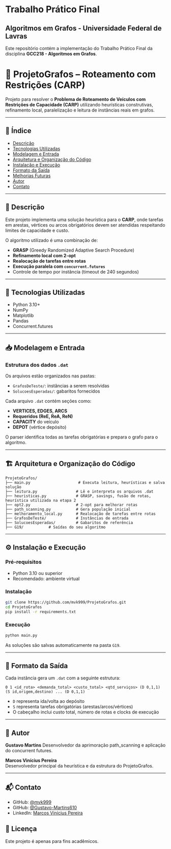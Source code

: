 # Trabalho Prático Final

## Algoritmos em Grafos - Universidade Federal de Lavras

Este repositório contém a implementação do Trabalho Prático Final da disciplina **GCC218 - Algoritmos em Grafos**.

# 🚚 ProjetoGrafos – Roteamento com Restrições (CARP)

Projeto para resolver o **Problema de Roteamento de Veículos com Restrições de Capacidade (CARP)** utilizando heurísticas construtivas, refinamento local, paralelização e leitura de instâncias reais em grafos.

---

## 📑 Índice

- [Descrição](#descrição)
- [Tecnologias Utilizadas](#tecnologias-utilizadas)
- [Modelagem e Entrada](#modelagem-e-entrada)
- [Arquitetura e Organização do Código](#arquitetura-e-organização-do-código)
- [Instalação e Execução](#instalação-e-execução)
- [Formato da Saída](#formato-da-saída)
- [Melhorias Futuras](#melhorias-futuras)
- [Autor](#autor)
- [Contato](#contato)

---

## 📘 Descrição

Este projeto implementa uma solução heurística para o **CARP**, onde tarefas em arestas, vértices ou arcos obrigatórios devem ser atendidas respeitando limites de capacidade e custo.

O algoritmo utilizado é uma combinação de:

- **GRASP** (Greedy Randomized Adaptive Search Procedure)
- **Refinamento local com 2-opt**
- **Realocação de tarefas entre rotas**
- **Execução paralela com `concurrent.futures`**
- Controle de tempo por instância (timeout de 240 segundos)

---

## 🚀 Tecnologias Utilizadas

- Python 3.10+
- NumPy
- Matplotlib
- Pandas
- Concurrent.futures

---

## 📥 Modelagem e Entrada

### Estrutura dos dados `.dat`

Os arquivos estão organizados nas pastas:
- `GrafosDeTeste/`: instâncias a serem resolvidas
- `SolucoesEsperadas/`: gabaritos fornecidos

Cada arquivo `.dat` contém seções como:

- **VERTICES, EDGES, ARCS**
- **Requeridos (ReE, ReA, ReN)**
- **CAPACITY** do veículo
- **DEPOT** (vértice depósito)

O parser identifica todas as tarefas obrigatórias e prepara o grafo para o algoritmo.

---

## 🏗️ Arquitetura e Organização do Código

```
ProjetoGrafos/
├── main.py                     # Executa leitura, heurísticas e salva solução
├── leitura.py                 # Lê e interpreta os arquivos .dat
├── heuristicas.py             # GRASP, savings, fusão de rotas, heurística utilizada na etapa 2 
├── opt2.py                    # 2-opt para melhorar rotas
├── path_scanning.py           # Gera população inicial
├── melhoramento_local.py      # Realocação de tarefas entre rotas
├── GrafosDeTeste/             # Instâncias de entrada
├── SolucoesEsperadas/         # Gabaritos de referência
├── G19/           # Saídas do seu algoritmo
```

---

## ⚙️ Instalação e Execução

### Pré-requisitos

- Python 3.10 ou superior
- Recomendado: ambiente virtual

### Instalação

```bash
git clone https://github.com/mvk999/ProjetoGrafos.git
cd ProjetoGrafos
pip install -r requirements.txt
```

### Execução

```bash
python main.py
```

As soluções são salvas automaticamente na pasta `G19`.

---

## 🧾 Formato da Saída

Cada instância gera um `.dat` com a seguinte estrutura:

```
0 1 <id_rota> <demanda_total> <custo_total> <qtd_serviços> (D 0,1,1) (S id,origem,destino) ... (D 0,1,1)
```

- `D` representa ida/volta ao depósito
- `S` representa tarefas obrigatórias (arestas/arcos/vértices)
- O cabeçalho inclui custo total, número de rotas e clocks de execução

---

## 👤 Autor
**Gustavo Martins**
Desenvolvedor da aprimoração path_scanning e aplicação do concurrent futures.

**Marcos Vinícius Pereira**  
Desenvolvedor principal da heurística e da estrutura do ProjetoGrafos.

---

## 📬 Contato

- GitHub: [@mvk999](https://github.com/mvk999)
- GitHub: [@Gustavo-Martins610](https://github.com/Gustavo-Martins610)
- LinkedIn: [Marcos Vinícius Pereira](https://www.linkedin.com/in/mvpereira2006)


## 📜 Licença

Este projeto é apenas para fins acadêmicos.

